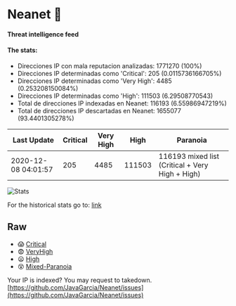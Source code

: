 # Neanet :hocho:
#### Threat intelligence feed
#### The stats:

- Direcciones IP con mala reputacion analizadas: 1771270 (100%)
- Direcciones IP determinadas como 'Critical':  205 (0.0115736166705%)
- Direcciones IP determinadas como 'Very High':  4485 (0.253208150084%)
- Direcciones IP determinadas como 'High':  111503 (6.29508770543)
- Total de direcciones IP indexadas en Neanet:  116193 (6.55986947219%)
- Total de direcciones IP descartadas en Neanet:  1655077 (93.4401305278%)

| Last Update | Critical | Very High | High | Paranoia |
| --- | --- | --- | --- | --- |
| 2020-12-08 04:01:57 | 205 | 4485 | 111503 | 116193 mixed list (Critical + Very High + High)|

![Stats](https://docs.google.com/spreadsheets/d/e/2PACX-1vSnaNMIXVabIpDJjufMlzH7poXnshF3mgd8Is1g9ytUEzVsP5my4Trn8f-xkoLLQ38xpL3HtmUexLo6/pubchart?oid=501124687&format=image)

For the historical stats go to: [link](/stats.csv)
## Raw
- :scream: [Critical](https://raw.githubusercontent.com/JavaGarcia/Neanet/master/blacklists/neanet_critical.txt)
- :fearful: [VeryHigh](https://raw.githubusercontent.com/JavaGarcia/Neanet/master/blacklists/neanet_veryHigh.txtt)
- :frowning: [High](https://raw.githubusercontent.com/JavaGarcia/Neanet/master/blacklists/neanet_high.txt)
- :dizzy_face: [Mixed-Paranoia](https://raw.githubusercontent.com/JavaGarcia/Neanet/master/blacklists/neanet_all.txt)


Your IP is indexed? You may request to takedown. [https://github.com/JavaGarcia/Neanet/issues](https://github.com/JavaGarcia/Neanet/issues)





































































































































































































































































































































































































































































































































































































































































































































































































































































































































































































































































































































































































































































































































































































































































































































































































































































































































































































































































































































































































































































































































































































































































































































































































































































































































































































































































































































